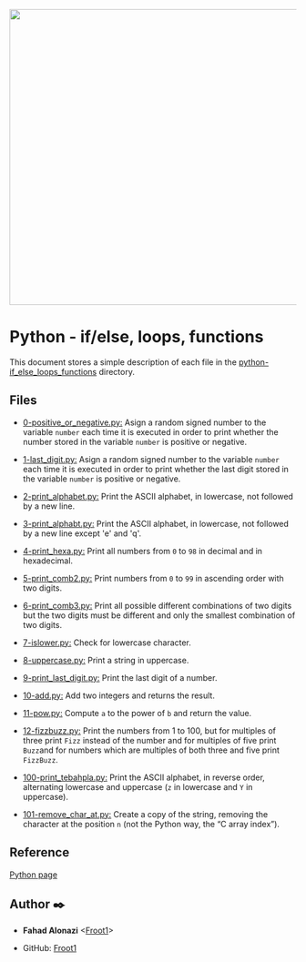 <p align="center">
<img width="520" align="center" altlt="Image" src="https://github.com/user-attachments/assets/1bf4db50-ef8c-4cc6-b77c-5c419db6ee52" />
</p>

# Python - if/else, loops, functions
This document stores a simple description of each file in the [python-if_else_loops_functions](https://github.com/Froot1/holbertonschool-higher_level_programming/tree/master/python-if_else_loops_functions) directory.

## Files

- [0-positive_or_negative.py:](https://github.com/Froot1/holbertonschool-higher_level_programming/blob/master/python-if_else_loops_functions/0-positive_or_negative.py "0-positive_or_negative.py")
Asign a random signed number to the variable `number` each time it is executed in order to print whether the number stored in the variable `number` is positive or negative.

- [1-last_digit.py:](https://github.com/Froot1/holbertonschool-higher_level_programming/blob/master/python-if_else_loops_functions/1-last_digit.py "1-last_digit.py")
Asign a random signed number to the variable `number` each time it is executed in order to print whether the last digit stored in the variable `number` is positive or negative.

- [2-print_alphabet.py:](https://github.com/Froot1/holbertonschool-higher_level_programming/blob/master/python-if_else_loops_functions/2-print_alphabet.py "2-print_alphabet.py")
Print the ASCII alphabet, in lowercase, not followed by a new line.

- [3-print_alphabt.py:](https://github.com/Froot1/holbertonschool-higher_level_programming/blob/master/python-if_else_loops_functions/3-print_alphabt.py "3-print_alphabt.py")
Print the ASCII alphabet, in lowercase, not followed by a new line except 'e' and 'q'.

- [4-print_hexa.py:](https://github.com/Froot1/holbertonschool-higher_level_programming/blob/master/python-if_else_loops_functions/4-print_hexa.py "4-print_hexa.py")
Print all numbers from `0` to `98` in decimal and in hexadecimal.

- [5-print_comb2.py:](https://github.com/Froot1/holbertonschool-higher_level_programming/blob/master/python-if_else_loops_functions/5-print_comb2.py "5-print_comb2.py")
Print numbers from `0` to `99`  in ascending order with two digits.

- [6-print_comb3.py:](https://github.com/Froot1/holbertonschool-higher_level_programming/blob/master/python-if_else_loops_functions/6-print_comb3.py "6-print_comb3.py")
Print all possible different combinations of two digits but the two digits must be different and only the smallest combination of two digits.

- [7-islower.py:](https://github.com/Froot1/holbertonschool-higher_level_programming/blob/master/python-if_else_loops_functions/7-islower.py "7-islower.py")
Check for lowercase character.

- [8-uppercase.py:](https://github.com/Froot1/holbertonschool-higher_level_programming/blob/master/python-if_else_loops_functions/8-uppercase.py "8-uppercase.py")
Print a string in uppercase.

- [9-print_last_digit.py:](https://github.com/Froot1/holbertonschool-higher_level_programming/blob/master/python-if_else_loops_functions/9-print_last_digit.py "9-print_last_digit.py")
Print the last digit of a number.

- [10-add.py:](https://github.com/Froot1/holbertonschool-higher_level_programming/blob/master/python-if_else_loops_functions/10-add.py "10-add.py")
Add two integers and returns the result.

- [11-pow.py:](https://github.com/Froot1/holbertonschool-higher_level_programming/blob/master/python-if_else_loops_functions/11-pow.py "11-pow.py")
Compute `a` to the power of `b` and return the value.

- [12-fizzbuzz.py:](https://github.com/Froot1/holbertonschool-higher_level_programming/blob/master/python-if_else_loops_functions/12-fizzbuzz.py "12-fizzbuzz.py")
Print the numbers from 1 to 100, but for multiples of three print `Fizz` instead of the number and for multiples of five print `Buzz`and for numbers which are multiples of both three and five print `FizzBuzz`.

- [100-print_tebahpla.py:](https://github.com/Froot1/holbertonschool-higher_level_programming/blob/master/python-if_else_loops_functions/100-print_tebahpla.py "100-print_tebahpla.py")
Print the ASCII alphabet, in reverse order, alternating lowercase and uppercase (`z` in lowercase and `Y` in uppercase).

- [101-remove_char_at.py:](https://github.com/Froot1/holbertonschool-higher_level_programming/blob/master/python-if_else_loops_functions/101-remove_char_at.py "101-remove_char_at.py")
Create a copy of the string, removing the character at the position `n` (not the Python way, the “C array index”).


## Reference 
[Python page](https://www.python.org/)

## Author :black_nib:

* __Fahad Alonazi__ <[Froot1](https://github.com/Froot1)>

* GitHub: [Froot1](https://github.com/Froot1)
